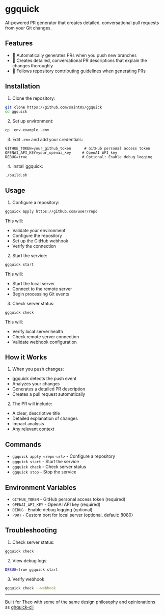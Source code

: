 # ggquick

AI-powered PR generator that creates detailed, conversational pull requests from your Git changes.

## Features

- 🤖 Automatically generates PRs when you push new branches
- 🎯 Creates detailed, conversational PR descriptions that explain the changes thoroughly
- 📝 Follows repository contributing guidelines when generating PRs

## Installation

1. Clone the repository:
```bash
git clone https://github.com/saint0x/ggquick
cd ggquick
```

2. Set up environment:
```bash
cp .env.example .env
```

3. Edit `.env` and add your credentials:
```env
GITHUB_TOKEN=your_github_token      # GitHub personal access token
OPENAI_API_KEY=your_openai_key     # OpenAI API key
DEBUG=true                         # Optional: Enable debug logging
```

4. Install ggquick:
```bash
./build.sh
```

## Usage

1. Configure a repository:
```bash
ggquick apply https://github.com/user/repo
```
This will:
- Validate your environment
- Configure the repository
- Set up the GitHub webhook
- Verify the connection

2. Start the service:
```bash
ggquick start
```
This will:
- Start the local server
- Connect to the remote server
- Begin processing Git events

3. Check server status:
```bash
ggquick check
```
This will:
- Verify local server health
- Check remote server connection
- Validate webhook configuration

## How it Works

1. When you push changes:
- ggquick detects the push event
- Analyzes your changes
- Generates a detailed PR description
- Creates a pull request automatically

2. The PR will include:
- A clear, descriptive title
- Detailed explanation of changes
- Impact analysis
- Any relevant context

## Commands

- `ggquick apply <repo-url>` - Configure a repository
- `ggquick start` - Start the service
- `ggquick check` - Check server status
- `ggquick stop` - Stop the service

## Environment Variables

- `GITHUB_TOKEN` - GitHub personal access token (required)
- `OPENAI_API_KEY` - OpenAI API key (required)
- `DEBUG` - Enable debug logging (optional)
- `PORT` - Custom port for local server (optional, default: 8080)

## Troubleshooting

1. Check server status:
```bash
ggquick check
```

2. View debug logs:
```bash
DEBUG=true ggquick start
```

3. Verify webhook:
```bash
ggquick check --webhook
```

---

Built for [Theo](https://x.com/t3dotgg) with some of the same design philosophy and opinionations as [ghquick-cli](https://github.com/saint0x/ghquick-cli)